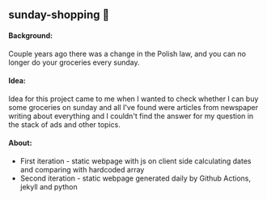 ## sunday-shopping 📅

#### Background:

Couple years ago there was a change in the Polish law, and you can no longer do your groceries every sunday.

#### Idea:

Idea for this project came to me when I wanted to check whether I can buy some groceries on sunday and all I've found
were articles from newspaper writing about everything and I couldn't find the answer for my question in the stack of ads
and other topics.

#### About:

 - First iteration - static webpage with js on client side calculating dates and comparing with hardcoded array
 - Second iteration - static webpage generated daily by Github Actions, jekyll and python